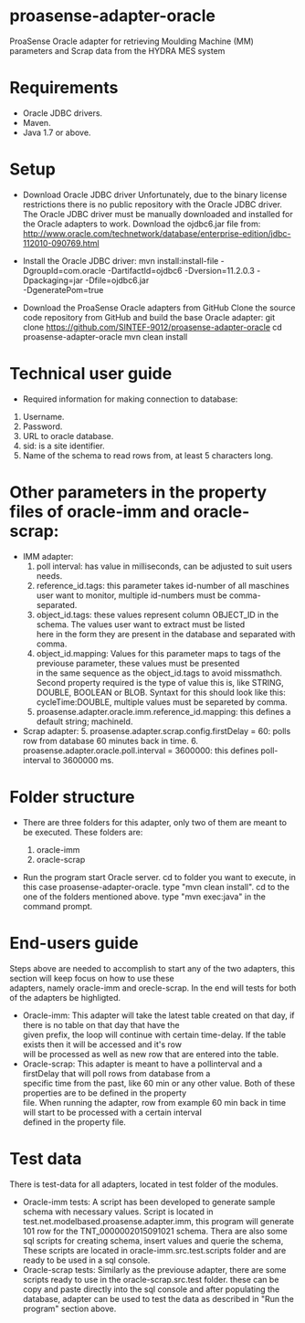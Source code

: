 # proasense-adapter-oracle
ProaSense Oracle adapter for retrieving Moulding Machine (MM) parameters and Scrap data from the HYDRA MES system

# Requirements
* Oracle JDBC drivers.
* Maven.
* Java 1.7 or above.

# Setup
* Download Oracle JDBC driver
  Unfortunately, due to the binary license restrictions there is no public repository with the Oracle JDBC driver. The Oracle
  JDBC driver must be manually downloaded and installed for the Oracle adapters to work.
  Download the ojdbc6.jar file from: 
  http://www.oracle.com/technetwork/database/enterprise-edition/jdbc-112010-090769.html

* Install the Oracle JDBC driver:
  mvn install:install-file -DgroupId=com.oracle -DartifactId=ojdbc6 -Dversion=11.2.0.3 -Dpackaging=jar -Dfile=ojdbc6.jar      
  -DgeneratePom=true

* Download the ProaSense Oracle adapters from GitHub
  Clone the source code repository from GitHub and build the base Oracle adapter:
  git clone https://github.com/SINTEF-9012/proasense-adapter-oracle
  cd proasense-adapter-oracle
  mvn clean install 

# Technical user guide
  * Required information for making connection to database:
  1.  Username.
  2.  Password.
  3.  URL to oracle database.
  4.  sid: is a site identifier.
  5.  Name of the schema to read rows from, at least 5 characters long.
  
# Other parameters in the property files of oracle-imm and oracle-scrap:
* IMM adapter:
  1.  poll interval: has value in milliseconds, can be adjusted to suit users needs.
  2.  reference_id.tags: this parameter takes id-number of all maschines user want to monitor, multiple id-numbers must be 
      comma-separated.
  3.  object_id.tags: these values represent column OBJECT_ID in the schema. The values user want to extract must be listed        
      here in the form they are present in the database and separated with comma.
  4.  object_id.mapping: Values for this parameter maps to tags of the previouse parameter, these values must be presented         
      in the same sequence as the object_id.tags to avoid missmathch. Second property required is the type of value this is, 
      like STRING, DOUBLE, BOOLEAN or BLOB. Syntaxt for this should look like this: 
      cycleTime:DOUBLE, multiple values must be separeted by comma.
  5.  proasense.adapter.oracle.imm.reference_id.mapping: this defines a default string; machineId.
* Scrap adapter:
  5.  proasense.adapter.scrap.config.firstDelay = 60: polls row from database 60 minutes back in time.
  6.  proasense.adapter.oracle.poll.interval = 3600000: this defines poll-interval to 3600000 ms.
  
# Folder structure
* There are three folders for this adapter, only two of them are meant to be executed. These folders are:
  1.  oracle-imm
  2.  oracle-scrap

* Run the program
  start Oracle server.
  cd to folder you want to execute, in this case proasense-adapter-oracle.
  type "mvn clean install".
  cd to the one of the folders mentioned above.
  type "mvn exec:java" in the command prompt.

# End-users guide
  Steps above are needed to accomplish to start any of the two adapters, this section will keep focus on how to use these     
  adapters, namely oracle-imm and orecle-scrap. In the end will tests for both of the adapters be highligted.
* Oracle-imm: 
  This adapter will take the latest table created on that day, if there is no table on that day that have the      
  given prefix, the loop will continue with certain time-delay. If the table exists then it will be accessed and it's row      
  will be processed as well as new row that are entered into the table.
* Oracle-scrap: 
  This adapter is meant to have a pollinterval and a firstDelay that will poll rows from database from a         
  specific time from the past, like 60 min or any other value. Both of these properties are to be defined in the property      
  file. When running the adapter, row from example 60 min back in time will start to be processed with a certain interval      
  defined in the property file. 

# Test data
  There is test-data for all adapters, located in test folder of the modules.
* Oracle-imm tests:
  A script has been developed to generate sample schema with necessary values.
  Script is located in test.net.modelbased.proasense.adapter.imm, this program will generate 101 row for the 
  TNT_0000002015091021 schema. Thera are also some sql scripts for creating schema, insert values and querie the schema,
  These scripts are located in oracle-imm.src.test.scripts folder and are ready to be used in a sql console.
* Oracle-scrap tests:
  Similarly as the previouse adapter, there are some scripts ready to use in the oracle-scrap.src.test folder.
  these can be copy and paste directly into the sql console and after populating the database, adapter can be used to 
  test the data as described in "Run the program" section above.

